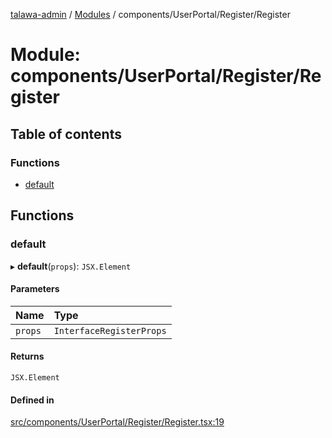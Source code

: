 [talawa-admin](../README.md) / [Modules](../modules.md) / components/UserPortal/Register/Register

# Module: components/UserPortal/Register/Register

## Table of contents

### Functions

- [default](components_UserPortal_Register_Register.md#default)

## Functions

### default

▸ **default**(`props`): `JSX.Element`

#### Parameters

| Name | Type |
| :------ | :------ |
| `props` | `InterfaceRegisterProps` |

#### Returns

`JSX.Element`

#### Defined in

[src/components/UserPortal/Register/Register.tsx:19](https://github.com/Sahi1l-Kumar/talawa-admin/blob/3d595e8/src/components/UserPortal/Register/Register.tsx#L19)
